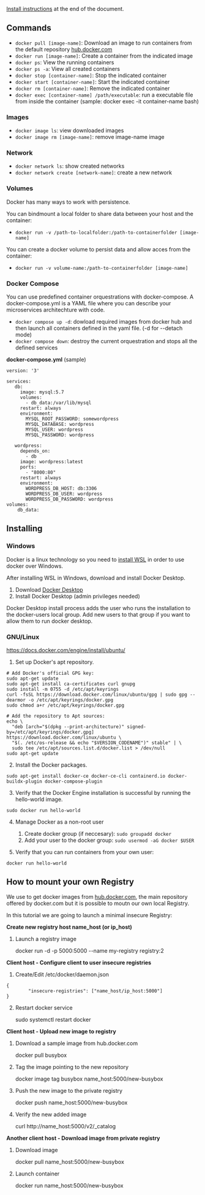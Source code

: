 [Install instructions](#installing) at the end of the document.

## Commands

* `docker pull [image-name]`: Download an image to run containers from the default repository [hub.docker.com](https://hub.docker.com)
* `docker run [image-name]`: Create a container from the indicated image
* `docker ps`: View the running containers
* `docker ps -a`: View all created containers 
* `docker stop [container-name]`: Stop the indicated container
* `docker start [container-name]`: Start the indicated container
* `docker rm [container-name]`: Remove the indicated container
* `docker exec [container-name] /path/executable`: run a executable file from inside the container (sample: docker exec -it container-name bash)

### Images

* `docker image ls`: view downloaded images
* `docker image rm [image-name]`: remove image-name image

### Network

* `docker network ls`: show created networks
* `docker network create [network-name]`: create a new network

### Volumes

Docker has many ways to work with persistence.

You can bindmount a local folder to share data between your host and the container:
* `docker run -v /path-to-localfolder:/path-to-containerfolder [image-name]`

You can create a docker volume to persist data and allow acces from the container:
* `docker run -v volume-name:/path-to-containerfolder [image-name]`

### Docker Compose

You can use predefined container orquestrations with docker-compose. A docker-compose.yml is a YAML file where you can describe your microservices architechture with code.

* `docker compose up -d`: dowload required images from docker hub and then launch all containers defined in the yaml file. (-d for --detach mode)
* `docker compose down`: destroy the current orquestration and stops all the defined services 

**docker-compose.yml** (sample)
```
version: '3'

services:
   db:
     image: mysql:5.7
     volumes:
       - db_data:/var/lib/mysql
     restart: always
     environment:
       MYSQL_ROOT_PASSWORD: somewordpress
       MYSQL_DATABASE: wordpress
       MYSQL_USER: wordpress
       MYSQL_PASSWORD: wordpress

   wordpress:
     depends_on:
       - db
     image: wordpress:latest
     ports:
       - "8000:80"
     restart: always
     environment:
       WORDPRESS_DB_HOST: db:3306
       WORDPRESS_DB_USER: wordpress
       WORDPRESS_DB_PASSWORD: wordpress
volumes:
    db_data:
```


## Installing

### Windows 

Docker is a linux technology so you need to [install WSL](wsl.md#installing) in order to use docker over Windows.

After installing WSL in Windows, download and install Docker Desktop.

1. Download [Docker Desktop](https://www.docker.com/products/docker-desktop/)
2. Install Docker Desktop (admin privileges needed)

Docker Desktop install process adds the user who runs the installation to the docker-users local group. Add new users to that group if you want to allow them to run docker desktop.


### GNU/Linux 

https://docs.docker.com/engine/install/ubuntu/

1. Set up Docker's apt repository.
```
# Add Docker's official GPG key:
sudo apt-get update
sudo apt-get install ca-certificates curl gnupg
sudo install -m 0755 -d /etc/apt/keyrings
curl -fsSL https://download.docker.com/linux/ubuntu/gpg | sudo gpg --dearmor -o /etc/apt/keyrings/docker.gpg
sudo chmod a+r /etc/apt/keyrings/docker.gpg

# Add the repository to Apt sources:
echo \
  "deb [arch="$(dpkg --print-architecture)" signed-by=/etc/apt/keyrings/docker.gpg] https://download.docker.com/linux/ubuntu \
  "$(. /etc/os-release && echo "$VERSION_CODENAME")" stable" | \
  sudo tee /etc/apt/sources.list.d/docker.list > /dev/null
sudo apt-get update
```

2. Install the Docker packages.
```
sudo apt-get install docker-ce docker-ce-cli containerd.io docker-buildx-plugin docker-compose-plugin
```

3. Verify that the Docker Engine installation is successful by running the hello-world image.
```
sudo docker run hello-world
```

4. Manage Docker as a non-root user
    1. Create docker group (if neccesary): 
    ```sudo groupadd docker```
    2. Add your user to the docker group: 
    ```sudo usermod -aG docker $USER```

5. Verify that you can run containers from your own user:
```
docker run hello-world
```


## How to mount your own Registry
We use to get docker images from [hub.docker.com](https://hub.docker.com), the main repository offered by docker.com but it is possible to moutn our own local Registry.

In this tutorial we are going to launch a minimal insecure Registry:

**Create new registry host name_host (or ip_host)**
1. Launch a registry image

    docker run -d -p 5000:5000 --name my-registry registry:2

**Client host - Configure client to user insecure registries**

1. Create/Edit /etc/docker/daemon.json
```
{
        "insecure-registries": ["name_host/ip_host:5000"]
}
```
2. Restart docker service

    sudo systemctl restart docker


**Client host - Upload new image to registry**
1. Download a sample image from hub.docker.com

    docker pull busybox
2. Tag the image pointing to the new repository 

    docker image tag busybox name_host:5000/new-busybox
3. Push the new image to the private registry

    docker push name_host:5000/new-busybox
4. Verify the new added image

    curl http://name_host:5000/v2/_catalog

**Another client host - Download image from private registry**
1. Download image

    docker pull name_host:5000/new-busybox
2. Launch container

    docker run name_host:5000/new-busybox